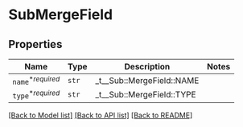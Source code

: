# SubMergeField



## Properties
Name | Type | Description | Notes
------------ | ------------- | ------------- | -------------
| `name`<sup>*_required_</sup> | ```str``` |  _t__Sub::MergeField::NAME  |  |
| `type`<sup>*_required_</sup> | ```str``` |  _t__Sub::MergeField::TYPE  |  |

[[Back to Model list]](../README.md#documentation-for-models) [[Back to API list]](../README.md#documentation-for-api-endpoints) [[Back to README]](../README.md)


